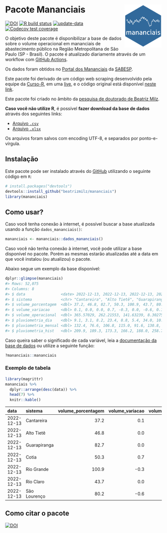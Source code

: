 
<!-- README.md is generated from README.Rmd. Please edit that file -->

# Pacote Mananciais <img src="man/figures/hexlogo.png" align="right" width = "120px"/>

<!-- badges: start -->

[![DOI](https://zenodo.org/badge/DOI/10.5281/zenodo.4733056.svg)](https://doi.org/10.5281/zenodo.4733056)
[![R build
status](https://github.com/beatrizmilz/mananciais/workflows/R-CMD-check/badge.svg)](https://github.com/beatrizmilz/mananciais/actions)
[![update-data](https://github.com/beatrizmilz/mananciais/actions/workflows/2-update_data.yaml/badge.svg)](https://github.com/beatrizmilz/mananciais/actions/workflows/2-update_data.yaml)
[![Codecov test
coverage](https://codecov.io/gh/beatrizmilz/mananciais/branch/master/graph/badge.svg)](https://codecov.io/gh/beatrizmilz/mananciais?branch=master)
<!-- badges: end -->

O objetivo deste pacote é disponibilizar a base de dados sobre o volume
operacional em mananciais de abastecimento público na Região
Metropolitana de São Paulo (SP - Brasil). O pacote é atualizado
diariamente através de um workflow com [GitHub
Actions](https://github.com/beatrizmilz/mananciais/actions).

Os dados foram obtidos no [Portal dos
Mananciais](http://mananciais.sabesp.com.br/Situacao) da
[SABESP](http://site.sabesp.com.br/site/Default.aspx).

Este pacote foi derivado de um código web scraping desenvolvido pela
equipe da [Curso-R](https://www.curso-r.com/), em uma
[live](https://youtu.be/jvZIxrMmOcQ), e o código original está
disponível [neste
link](https://github.com/curso-r/lives/blob/master/drafts/20200730_scraper_sabesp.R).

Este pacote foi criado no âmbito da [pesquisa de doutorado de Beatriz
Milz](https://beatrizmilz.github.io/tese/).

**Caso você não utilize R**, é possível **fazer download da base de
dados** através dos seguintes links:

- [Arquivo
  `.csv`](https://github.com/beatrizmilz/mananciais/raw/master/inst/extdata/mananciais.csv)
- [Arquivo
  `.xlsx`](https://github.com/beatrizmilz/mananciais/blob/master/inst/extdata/mananciais.xlsx?raw=true)

Os arquivos foram salvos com encoding UTF-8, e separados por
ponto-e-vírgula.

## Instalação

Este pacote pode ser instalado através do [GitHub](https://github.com/)
utilizando o seguinte código em `R`:

``` r
# install.packages("devtools")
devtools::install_github("beatrizmilz/mananciais")
library(mananciais)
```

## Como usar?

Caso você tenha conexão à internet, é possível buscar a base atualizada
usando a função `dados_mananciais()`:

``` r
mananciais <- mananciais::dados_mananciais() 
```

Caso você não tenha conexão à internet, você pode utilizar a base
disponível no pacote. Porém as mesmas estarão atualizadas até a data em
que você instalou (ou atualizou) o pacote.

Abaixo segue um exemplo da base disponível:

``` r
dplyr::glimpse(mananciais)
#> Rows: 52,075
#> Columns: 8
#> $ data                <date> 2022-12-13, 2022-12-13, 2022-12-13, 2022-12-13, 2…
#> $ sistema             <chr> "Cantareira", "Alto Tietê", "Guarapiranga", "Cotia…
#> $ volume_porcentagem  <dbl> 37.2, 46.8, 82.7, 50.3, 100.9, 43.7, 80.2, 37.1, 4…
#> $ volume_variacao     <dbl> 0.1, 0.0, 0.0, 0.7, -0.3, 0.0, -0.6, 0.1, 0.0, -0.…
#> $ volume_operacional  <dbl> 365.57029, 262.21553, 141.63239, 8.30275, 113.1387…
#> $ pluviometria_dia    <dbl> 9.1, 3.1, 8.2, 23.4, 8.8, 5.4, 34.0, 10.0, 8.0, 0.…
#> $ pluviometria_mensal <dbl> 132.4, 76.6, 106.8, 115.0, 91.6, 130.8, 241.6, 123…
#> $ pluviometria_hist   <dbl> 209.9, 189.3, 173.3, 166.2, 188.0, 258.7, 211.9, 2…
```

Caso queira saber o significado de cada variável, leia a [documentação
da base de
dados](https://beatrizmilz.github.io/mananciais/reference/mananciais.html)
ou utilize a seguinte função:

``` r
?mananciais::mananciais
```

### Exemplo de tabela

``` r
library(magrittr)
mananciais %>% 
  dplyr::arrange(desc(data)) %>% 
  head(7) %>%
  knitr::kable()
```

| data       | sistema      | volume_porcentagem | volume_variacao | volume_operacional | pluviometria_dia | pluviometria_mensal | pluviometria_hist |
|:-----------|:-------------|-------------------:|----------------:|-------------------:|-----------------:|--------------------:|------------------:|
| 2022-12-13 | Cantareira   |               37.2 |             0.1 |          365.57029 |              9.1 |               132.4 |             209.9 |
| 2022-12-13 | Alto Tietê   |               46.8 |             0.0 |          262.21553 |              3.1 |                76.6 |             189.3 |
| 2022-12-13 | Guarapiranga |               82.7 |             0.0 |          141.63239 |              8.2 |               106.8 |             173.3 |
| 2022-12-13 | Cotia        |               50.3 |             0.7 |            8.30275 |             23.4 |               115.0 |             166.2 |
| 2022-12-13 | Rio Grande   |              100.9 |            -0.3 |          113.13879 |              8.8 |                91.6 |             188.0 |
| 2022-12-13 | Rio Claro    |               43.7 |             0.0 |            5.97211 |              5.4 |               130.8 |             258.7 |
| 2022-12-13 | São Lourenço |               80.2 |            -0.6 |           71.27254 |             34.0 |               241.6 |             211.9 |

## Como citar o pacote

[![DOI](https://zenodo.org/badge/DOI/10.5281/zenodo.4733056.svg)](https://doi.org/10.5281/zenodo.4733056)
